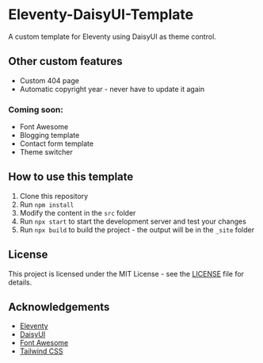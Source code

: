 # Eleventy-DaisyUI-Template
A custom template for Eleventy using DaisyUI as theme control.

## Other custom features
- Custom 404 page
- Automatic copyright year - never have to update it again

### Coming soon:
- Font Awesome
- Blogging template
- Contact form template
- Theme switcher

## How to use this template
1. Clone this repository
2. Run `npm install`
3. Modify the content in the `src` folder
4. Run `npx start` to start the development server and test your changes
5. Run `npx build` to build the project - the output will be in the `_site` folder

## License
This project is licensed under the MIT License - see the [LICENSE](LICENSE) file for details.

## Acknowledgements
- [Eleventy](https://www.11ty.dev/)
- [DaisyUI](https://daisyui.com/)
- [Font Awesome](https://fontawesome.com/)
- [Tailwind CSS](https://tailwindcss.com/)